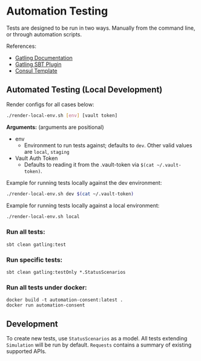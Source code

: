 # Automation Testing

Tests are designed to be run in two ways. Manually from the command line, or through automation scripts.

References:
* [Gatling Documentation](https://gatling.io/docs/current/)
* [Gatling SBT Plugin](https://github.com/gatling/gatling-sbt-plugin-demo)
* [Consul Template](https://github.com/hashicorp/consul-template)

## Automated Testing (Local Development)

Render configs for all cases below:
```bash
./render-local-env.sh [env] [vault token]
```
**Arguments:** (arguments are positional)
* env
  * Environment to run tests against; defaults to `dev`. Other valid values are `local`, `staging`
* Vault Auth Token
  * Defaults to reading it from the .vault-token via `$(cat ~/.vault-token)`.
  
Example for running tests locally against the dev environment:
```bash
./render-local-env.sh dev $(cat ~/.vault-token) 
```  

Example for running tests locally against a local environment:
```bash
./render-local-env.sh local 
```  

### Run all tests:
```
sbt clean gatling:test 
```

### Run specific tests:
```
sbt clean gatling:testOnly *.StatusScenarios 
```

### Run all tests under docker:
```
docker build -t automation-consent:latest .
docker run automation-consent
```

## Development
To create new tests, use `StatusScenarios` as a model. All tests extending `Simulation` will be run 
by default. `Requests` contains a summary of existing supported APIs. 
